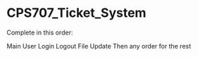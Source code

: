 # CPS707_Ticket_System

Complete in this order:

Main
User
Login
Logout
File Update
Then any order for the rest
